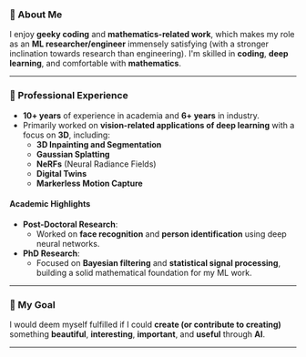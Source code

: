 ### 👋 About Me  

I enjoy **geeky coding** and **mathematics-related work**, which makes my role as an **ML researcher/engineer** immensely satisfying (with a stronger inclination towards research than engineering). I'm skilled in **coding**, **deep learning**, and comfortable with **mathematics**.  

---

### 💼 Professional Experience  

- **10+ years** of experience in academia and **6+ years** in industry.  
- Primarily worked on **vision-related applications of deep learning** with a focus on **3D**, including:  
  - **3D Inpainting and Segmentation**  
  - **Gaussian Splatting**  
  - **NeRFs** (Neural Radiance Fields)  
  - **Digital Twins**  
  - **Markerless Motion Capture**  

#### Academic Highlights  
- **Post-Doctoral Research**:  
  - Worked on **face recognition** and **person identification** using deep neural networks.  
- **PhD Research**:  
  - Focused on **Bayesian filtering** and **statistical signal processing**, building a solid mathematical foundation for my ML work.  

---

### 🎯 My Goal  
I would deem myself fulfilled if I could **create (or contribute to creating)** something **beautiful**, **interesting**, **important**, and **useful** through **AI**.  

---


<!--
**cerebrai/cerebrai** is a ✨ _special_ ✨ repository because its `README.md` (this file) appears on your GitHub profile.

Here are some ideas to get you started:

- 🔭 I’m currently working on ...
- 🌱 I’m currently learning ...
- 👯 I’m looking to collaborate on ...
- 🤔 I’m looking for help with ...
- 💬 Ask me about ...
- 📫 How to reach me: ...
- 😄 Pronouns: ...
- ⚡ Fun fact: ...
-->
